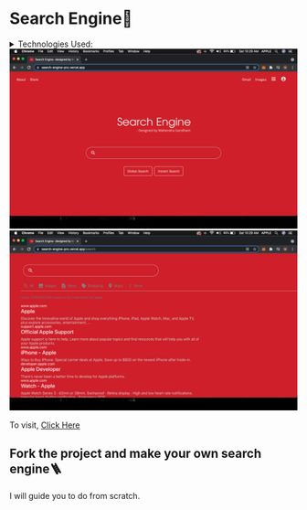 <h1>Search Engine🚀</h1>
<details><summary>Technologies Used:</summary>
  <ul>
    <li>React</li>
    <li>Google API Key</li>
  </ul>
</details>
<img src="https://github.com/mahendrasaikumargandham/SearchEngine/blob/master/public/images/searchenginehome.png" alt="" />
<img src="https://github.com/mahendrasaikumargandham/SearchEngine/blob/master/public/images/searchenginesearch.png" alt="" />
<p>To visit, <a href="https://search-engine-pro.vercel.app/">Click Here</a></p>
<h2>Fork the project and make your own search engine🪜</h2>
<p>I will guide you to do from scratch.</p>
